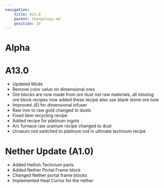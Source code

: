 ```yaml
---
navigation:
    title: A13.0
    parent: changelogs.md
    position: 10
---
```


# Alpha

# A13.0

- Updated Mods
- Remove color value on dimensional ores
- Ore blocks are now made from ore dust not raw materials, all missing ore block recipes now added these recipe also use blank stone ore now
- Improved JEI for dimensional infuser
- Raw iron to raw gold changed to dusts
- Fixed item recycling recipe
- Added recipe for platinum ingots
- Arc furnace raw uranium recipe changed to dust
- Urnaium rod switched to platinum rod in ultimate technium recipe 

# Nether Update (A1.0)
- Added Hellish Technium parts
- Added Nether Portal Frame block
- Changed Nether portal frame blocks
- Implemented Heat Curios for the nether 
